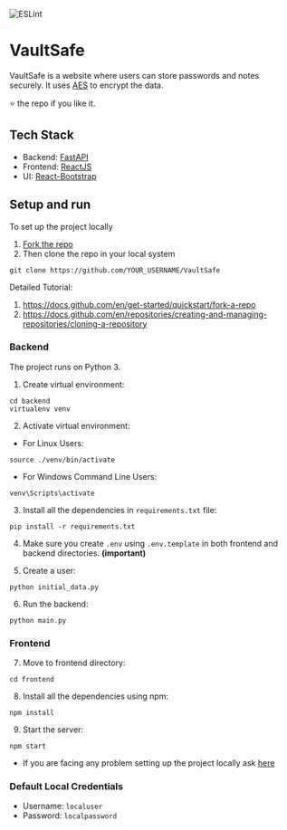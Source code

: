 ![ESLint](https://github.com/RohanKaran/VaultSafe/actions/workflows/ESLint.yml/badge.svg)

# VaultSafe
VaultSafe is a website where users can store passwords and notes securely. It uses [AES](https://en.wikipedia.org/wiki/Advanced_Encryption_Standard) to encrypt the data. 

⭐ the repo if you like it.

## Tech Stack
- Backend: [FastAPI](https://fastapi.tiangolo.com/)
- Frontend: [ReactJS](https://reactjs.org/docs/getting-started.html)
- UI: [React-Bootstrap](https://react-bootstrap.github.io)

## Setup and run

To set up the project locally 
1. [Fork the repo](https://github.com/RohanKaran/VaultSafe/fork)
2. Then clone the repo in your local system
```
git clone https://github.com/YOUR_USERNAME/VaultSafe
```
Detailed Tutorial:
1. https://docs.github.com/en/get-started/quickstart/fork-a-repo
2. https://docs.github.com/en/repositories/creating-and-managing-repositories/cloning-a-repository

### Backend
The project runs on Python 3.

1. Create virtual environment:
```
cd backend
virtualenv venv
```

2. Activate virtual environment:
- For Linux Users:
```
source ./venv/bin/activate
```
- For Windows Command Line Users:
```
venv\Scripts\activate
```

3. Install all the dependencies in `requirements.txt` file:
```
pip install -r requirements.txt
```

4. Make sure you create `.env` using `.env.template` in both frontend and backend directories. <strong>(important)</strong>

5. Create a user:
```
python initial_data.py
```

6. Run the backend:
```
python main.py
```

### Frontend
7. Move to frontend directory:
```
cd frontend
```

8. Install all the dependencies using npm:
```
npm install
```
9. Start the server:
```
npm start
```

- If you are facing any problem setting up the project locally ask [here](https://github.com/RohanKaran/VaultSafe/discussions/new?category=q-a)

### Default Local Credentials
- Username: `localuser`
- Password: `localpassword`

